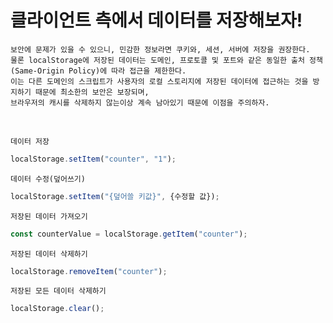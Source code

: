 # 클라이언트 측에서 데이터를 저장해보자!

```
보안에 문제가 있을 수 있으니, 민감한 정보라면 쿠키와, 세션, 서버에 저장을 권장한다.
물론 localStorage에 저장된 데이터는 도메인, 프로토콜 및 포트와 같은 동일한 출처 정책(Same-Origin Policy)에 따라 접근을 제한한다.
이는 다른 도메인의 스크립트가 사용자의 로컬 스토리지에 저장된 데이터에 접근하는 것을 방지하기 때문에 최소한의 보안은 보장되며,
브라우저의 캐시를 삭제하지 않는이상 계속 남아있기 때문에 이점을 주의하자.
```
<br/>

```
데이터 저장
```
```javascript
localStorage.setItem("counter", "1");
```

```
데이터 수정(덮어쓰기)
```
```javascript
localStorage.setItem("{덮어쓸 키값}", {수정할 값});
```

```
저장된 데이터 가져오기
```
```javascript
const counterValue = localStorage.getItem("counter");
```

```
저장된 데이터 삭제하기
```
```javascript
localStorage.removeItem("counter");
```

```
저장된 모든 데이터 삭제하기
```
```javascript
localStorage.clear();
```